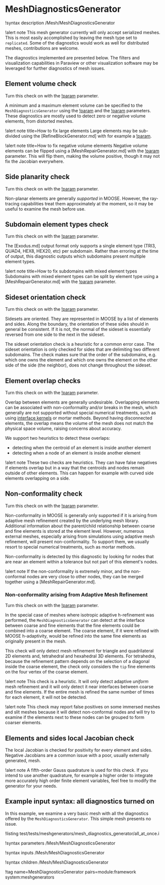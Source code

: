 # MeshDiagnosticsGenerator

!syntax description /Mesh/MeshDiagnosticsGenerator

!alert note
This mesh generator currently will only accept serialized meshes.  This is most easily accomplished by leaving the mesh type set to `replicated`.
Some of the diagnostics would work as well for distributed meshes, contributions are welcome.

The diagnostics implemented are presented below. The filters and visualization capabilities in Paraview or
other visualization software may be leveraged for further diagnostics of mesh issues.

## Element volume check

Turn this check on with the [!param](/Mesh/MeshDiagnosticsGenerator/examine_element_volumes) parameter.

A minimum and a maximum element volume can be specified to the `MeshDiagnosticsGenerator` using
the [!param](/Mesh/MeshDiagnosticsGenerator/minimum_element_volumes) and the
[!param](/Mesh/MeshDiagnosticsGenerator/maximum_element_volumes) parameters.
These diagnostics are mostly used to detect zero or negative volume elements, from distorted meshes.

!alert note title=How to fix large elements
Large elements may be sub-divided using the [RefineBlockGenerator.md] with for example a
[!param](/Mesh/RefineBlockGenerator/max_element_volume).

!alert note title=How to fix negative volume elements
Negative volume elements can be flipped using a [MeshRepairGenerator.md] with the
[!param](/Mesh/MeshRepairGenerator/fix_elements_orientation) parameter. This will flip them, making the volume
positive, though it may not fix the Jacobian everywhere.

## Side planarity check

Turn this check on with the [!param](/Mesh/MeshDiagnosticsGenerator/examine_nonplanar_sides) parameter.

Non-planar elements are generally *supported* in MOOSE. However, the ray-tracing capabilities treat them
approximately at the moment, so it may be useful to examine the mesh before use.

## Subdomain element types check

Turn this check on with the [!param](/Mesh/MeshDiagnosticsGenerator/examine_element_types) parameter.

The [Exodus.md] output format only supports a single element type (TRI3, QUAD4, HEX8, HEX20, etc) per
subdomain. Rather than erroring at the time of output, this diagnostic outputs which subdomains present
multiple element types.

!alert note title=How to fix subdomains with mixed element types
Subdomains with mixed element types can be split by element type using a [MeshRepairGenerator.md] with the
[!param](/Mesh/MeshRepairGenerator/separate_blocks_by_element_types) parameter.

## Sideset orientation check

Turn this check on with the [!param](/Mesh/MeshDiagnosticsGenerator/examine_sidesets_orientation) parameter.

Sidesets are oriented. They are represented in MOOSE by a list of elements and sides. Along the boundary,
the orientation of these sides should in general be consistent. If it is not, the normal of the sideset is
essentially reversed from one side to the next in the sideset.

The sideset orientation check is a heuristic for a common error case.
The sideset orientation is only checked for sides that are delimiting two different subdomains. The check
makes sure that the order of the subdomains, e.g. which one owns the element and which one owns the element on the
other side of the side (the neighbor), does not change throughout the sideset.

## Element overlap checks

Turn this check on with the [!param](/Mesh/MeshDiagnosticsGenerator/examine_element_overlap) parameter.

Overlap between elements are generally undesirable. Overlapping elements can be associated with non-conformality and/or
breaks in the mesh, which generally are not supported without special numerical treatments, such as using
[interface kernels](syntax/InterfaceKernels/index.md) or mortar methods. Beyond having disconnected elements, the
overlap means the volume of the mesh does not match the physical space volume, raising concerns about accuracy.

We support two heuristics to detect these overlaps:

- detecting when the centroid of an element is inside another element
- detecting when a node of an element is inside another element

!alert note
These two checks are heuristics. They can have false negatives if elements overlap but in a way that the centroids
and nodes remain outside of other elements. This can happen for example with curved side elements overlapping on a side.

## Non-conformality check

Turn this check on with the [!param](/Mesh/MeshDiagnosticsGenerator/examine_non_conformality) parameter.

Non-conformality in MOOSE is generally only supported if it is arising from adaptive mesh refinement created
by the underlying mesh library. Additional information about the parent/child relationship between coarse and fine
elements is stored at the element level. However, numerous external meshes, especially arising from simulations
using adaptive mesh refinement, will present non-conformality. To support them, we usually resort to special numerical treatments,
such as mortar methods.

Non-conformality is detected by this diagnostic by looking for nodes that are near an element within a tolerance but
not part of this element's nodes.

!alert note
If the non-conformality is extremely minor, and the non-conformal nodes are very close to other nodes,
they can be merged together using a [MeshRepairGenerator.md].

### Non-conformality arising from Adaptive Mesh Refinement

Turn this check on with the [!param](/Mesh/MeshDiagnosticsGenerator/search_for_adaptivity_nonconformality) parameter.

In the special case of meshes where isotropic adaptive h-refinement was performed, the `MeshDiagnosticsGenerator` can detect
at the interface between coarse and fine elements that the fine elements could be combined into a coarse element.
The coarse element, if it were refined with MOOSE h-adaptivity, would be refined into the same fine elements as
originally present in the mesh.

This check will only detect mesh refinement for triangle and quadrilateral 2D elements and, tetrahedral and hexahedral 3D
elements. For tetrahedra, because the refinement pattern depends on the selection of a diagonal inside the coarse element,
the check only considers the `tip` fine elements on the four vertex of the coarse element.

!alert note
This check is a heuristic. It will only detect adaptive *uniform* mesh refinement and it will only detect it
near interfaces between coarse and fine elements. If the entire mesh is refined the same number of times for each
element, it will not be detected.

!alert note
This check may report false positives on some immersed meshes and slit meshes because it will detect non-conformal nodes
and will try to examine if the elements next to these nodes can be grouped to form coarser elements.

## Elements and sides local Jacobian check

The local Jacobian is checked for positivity for every element and sides. Negative Jacobians are a common issue
with a poor, usually externally generated, mesh.

!alert note
A fifth-order Gauss quadrature is used for this check. If you intend to use another quadrature, for example a higher
order to integrate more accurately high order finite element variables,
feel free to modify the generator for your needs.

## Example input syntax: all diagnostics turned on

In this example, we examine a very basic mesh with all the diagnostics offered by the `MeshDiagnosticsGenerator`.
This simple mesh presents no issue.

!listing test/tests/meshgenerators/mesh_diagnostics_generator/all_at_once.i

!syntax parameters /Mesh/MeshDiagnosticsGenerator

!syntax inputs /Mesh/MeshDiagnosticsGenerator

!syntax children /Mesh/MeshDiagnosticsGenerator

!tag name=MeshDiagnosticsGenerator pairs=module:framework system:meshgenerators
